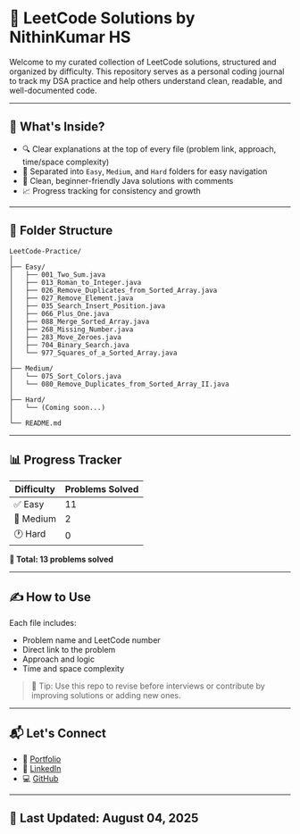 # 🚀 LeetCode Solutions by NithinKumar HS

Welcome to my curated collection of LeetCode solutions, structured and organized by difficulty. This repository serves as a personal coding journal to track my DSA practice and help others understand clean, readable, and well-documented code.

---

## 🧠 What's Inside?

- 🔍 Clear explanations at the top of every file (problem link, approach, time/space complexity)
- 📁 Separated into `Easy`, `Medium`, and `Hard` folders for easy navigation
- 🧾 Clean, beginner-friendly Java solutions with comments
- 📈 Progress tracking for consistency and growth

---

## 📁 Folder Structure

```
LeetCode-Practice/
│
├── Easy/
│   ├── 001_Two_Sum.java
│   ├── 013_Roman_to_Integer.java
│   ├── 026_Remove_Duplicates_from_Sorted_Array.java
│   ├── 027_Remove_Element.java
│   ├── 035_Search_Insert_Position.java
│   ├── 066_Plus_One.java
│   ├── 088_Merge_Sorted_Array.java
│   ├── 268_Missing_Number.java
│   ├── 283_Move_Zeroes.java
│   ├── 704_Binary_Search.java
│   └── 977_Squares_of_a_Sorted_Array.java
│
├── Medium/
│   └── 075_Sort_Colors.java
│   └── 080_Remove_Duplicates_from_Sorted_Array_II.java
│
├── Hard/
│   └── (Coming soon...)
│
└── README.md
```


---

## 📊 Progress Tracker

| Difficulty | Problems Solved |
|------------|-----------------|
| ✅ Easy     | 11               |
| 🔄 Medium   | 2               |
| 🕐 Hard     | 0               |

**🎯 Total: 13 problems solved**


---

## ✍️ How to Use

Each file includes:
- Problem name and LeetCode number
- Direct link to the problem
- Approach and logic
- Time and space complexity

> 📌 Tip: Use this repo to revise before interviews or contribute by improving solutions or adding new ones.

---

## 📬 Let's Connect

- 💼 [Portfolio](https://nithinkumarhs.github.io/Nithin-Portfolio/)
- 🔗 [LinkedIn](https://www.linkedin.com/in/nithinkumarhs/)
- 💻 [GitHub](https://github.com/nithinkumarhs)

---

## 📅 Last Updated: August 04, 2025
